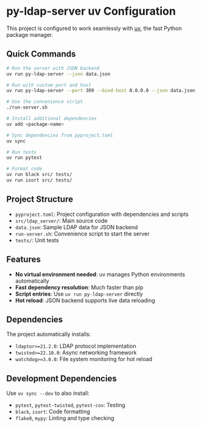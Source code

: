 # py-ldap-server uv Configuration

This project is configured to work seamlessly with [uv](https://github.com/astral-sh/uv), the fast Python package manager.

## Quick Commands

```bash
# Run the server with JSON backend
uv run py-ldap-server --json data.json

# Run with custom port and host
uv run py-ldap-server --port 389 --bind-host 0.0.0.0 --json data.json

# Use the convenience script
./run-server.sh

# Install additional dependencies
uv add <package-name>

# Sync dependencies from pyproject.toml
uv sync

# Run tests
uv run pytest

# Format code
uv run black src/ tests/
uv run isort src/ tests/
```

## Project Structure

- `pyproject.toml`: Project configuration with dependencies and scripts
- `src/ldap_server/`: Main source code
- `data.json`: Sample LDAP data for JSON backend
- `run-server.sh`: Convenience script to start the server
- `tests/`: Unit tests

## Features

- **No virtual environment needed**: uv manages Python environments automatically
- **Fast dependency resolution**: Much faster than pip
- **Script entries**: Use `uv run py-ldap-server` directly
- **Hot reload**: JSON backend supports live data reloading

## Dependencies

The project automatically installs:
- `ldaptor>=21.2.0`: LDAP protocol implementation
- `twisted>=22.10.0`: Async networking framework  
- `watchdog>=3.0.0`: File system monitoring for hot reload

## Development Dependencies

Use `uv sync --dev` to also install:
- `pytest`, `pytest-twisted`, `pytest-cov`: Testing
- `black`, `isort`: Code formatting
- `flake8`, `mypy`: Linting and type checking
